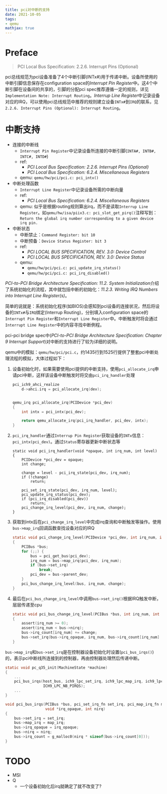 ```yaml
---
title: pci对中断的支持
date: 2021-10-05
tags: 
- qemu
mathjax: true
---
```



# Preface

> PCI Local Bus Specification: 2.2.6. Interrupt Pins (Optional)

pci总线规范为pci设备准备了4个中断引脚(INTx#)用于传递中断。设备所使用的中断引脚信息保存在configuration space的*Interrupt Pin Register*中。这4个中断引脚在设备间的共享的，引脚的分配pci spec推荐遵循一定的规则，详见`Implementation Note: Interrupt Routing`。*Interrup Line Register*中记录设备对应的IRQ，可以使用pci总线规范中推荐的规则建立设备`INTx#`到`IRQ`的联系，见`2.2.6. Interrupt Pins (Optional): Interrupt Routing`。


# 中断支持

- 连接的中断线
	* `Interrupt Pin Register`中记录设备所连接的中断引脚(`INTA#, INTB#, INTC#, INTD#`)
	* ref: 
		+ *PCI Local Bus Specification: 2.2.6. Interrupt Pins (Optional)*
		+ *PCI Local Bus Specification: 6.2.4. Miscellaneous Registers*
	* qemu: `qemu/hw/pci/pci.c: pci_intx()`
- 中断处理函数
	* `Interrupt Line Register`中记录设备所需的中断向量
	* ref: 
		+ *PCI Local Bus Specification: 6.2.4. Miscellaneous Registers*
	* qemu: 似乎是根据routing规则算出irq，而不是读取`Interrup Line Register`。如`qemu/hw/isa/piix3.c: pci_slot_get_pirq()`注释写到：`Return the global irq number corresponding to a given device irq pin.`
- 中断状态
	* 中断禁止：`Command Register: bit 10`
	* 中断预备：`Device Status Register: bit 3`
	* ref:
		+ *PCI LOCAL BUS SPECIFICATION, REV. 3.0: Device Control*
		+ *PCI LOCAL BUS SPECIFICATION, REV. 3.0: Device Status*
	* qemu: 
		+ `qemu/hw/pci/pci.c: pci_update_irq_status()`
		+ `qemu/hw/pci/pci.c: pci_irq_disabled()`


*PCI-to-PCI Bridge Architecture Specification: 11.2. System Initialization*介绍了系统初始化的流程，其中就包括中断的初始化：*11.2.3. Writing IRQ Numbers into Interrupt Line Register(s)*。

简单的说就是：系统初始化程序(如BIOS)会感知到pci设备的连接状况，然后将设备的`INTx#`与`IRQ`绑定(Interrup Routing)，分别填入configuration space的`Interrupt Pin Register`和`Interrupt Line Register`中。中断触发时将会通过`Interrupt Line Register`中的内容寻找中断例程。

pci-pci bridge spec中(*PCI-to-PCI Bridge Architecture Specification: Chapter 9 Interrupt Support*)对中断的支持进行了较为详细的说明。

qemu中的模拟：`qemu/hw/pci/pci.c`，约1435行到1525行提供了整套pci中断处理流程的模拟，大体过程如下：

1. 设备初始化时，如果需要使用pci提供的中断支持，使用`pci_allocate_irq`申请pci中断，这样该设备中断触发时将交由`pci_irq_handler`处理
	```c
	pci_ich9_ahci_realize
		d->ahci.irq = pci_allocate_irq(dev);


	qemu_irq pci_allocate_irq(PCIDevice *pci_dev)
	{
		int intx = pci_intx(pci_dev);

		return qemu_allocate_irq(pci_irq_handler, pci_dev, intx);
	}
	```
2. `pci_irq_handler`通过`Interrup Pin Register`获取设备的`INTx`信息：`pci_intx(pci_dev)`。通过`Status`寄存器更新中断状态等
	```
	static void pci_irq_handler(void *opaque, int irq_num, int level)
	{
		PCIDevice *pci_dev = opaque;
		int change;

		change = level - pci_irq_state(pci_dev, irq_num);
		if (!change)
			return;

		pci_set_irq_state(pci_dev, irq_num, level);
		pci_update_irq_status(pci_dev);
		if (pci_irq_disabled(pci_dev))
			return;
		pci_change_irq_level(pci_dev, irq_num, change);
	}
	```
3. 获取到intx后在`pci_change_irq_level`中完成irq查询和中断触发等操作。使用`bus->map_irq`回调函数查找设备对应的IRQ
	```c
	static void pci_change_irq_level(PCIDevice *pci_dev, int irq_num, int change)
	{
		PCIBus *bus;
		for (;;) {
			bus = pci_get_bus(pci_dev);
			irq_num = bus->map_irq(pci_dev, irq_num);
			if (bus->set_irq)
				break;
			pci_dev = bus->parent_dev;
		}
		pci_bus_change_irq_level(bus, irq_num, change);
	}
	```
4. 最后在`pci_bus_change_irq_level`中调用`bus->set_irq()`根据IRQ触发中断，层层传递至cpu
	```c
	static void pci_bus_change_irq_level(PCIBus *bus, int irq_num, int change)
	{
		assert(irq_num >= 0);
		assert(irq_num < bus->nirq);
		bus->irq_count[irq_num] += change;
		bus->set_irq(bus->irq_opaque, irq_num, bus->irq_count[irq_num] != 0);
	}
	```

`bus->map_irq`和`bus->set_irq`是在控制器设备初始化时设置(`pci_bus_irqs()`)的，表示pci中断线所连接到的控制器，再由控制器处理然后传递中断。

```c
static void pc_q35_init(MachineState *machine)
{
	...
    pci_bus_irqs(host_bus, ich9_lpc_set_irq, ich9_lpc_map_irq, ich9_lpc,
                 ICH9_LPC_NB_PIRQS);
	...
}

void pci_bus_irqs(PCIBus *bus, pci_set_irq_fn set_irq, pci_map_irq_fn map_irq,
                  void *irq_opaque, int nirq)
{
    bus->set_irq = set_irq;
    bus->map_irq = map_irq;
    bus->irq_opaque = irq_opaque;
    bus->nirq = nirq;
    bus->irq_count = g_malloc0(nirq * sizeof(bus->irq_count[0]));
}
```

# TODO

- MSI
- Q
	* 一个设备初始化后irq就确定了就不改变了?
